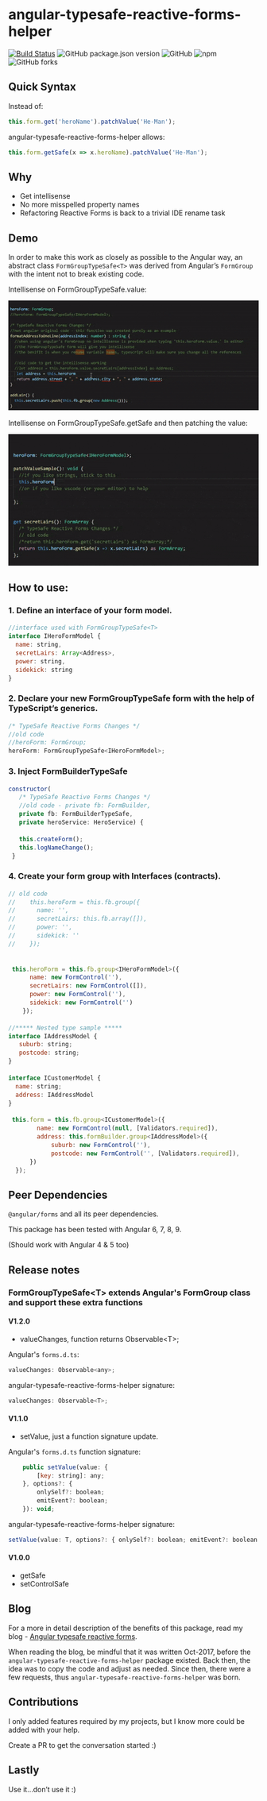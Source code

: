 # angular-typesafe-reactive-forms-helper
 [![Build Status](https://travis-ci.org/rpbeukes/angular-typesafe-reactive-forms-helper.svg?branch=master)](https://travis-ci.org/rpbeukes/angular-typesafe-reactive-forms-helper) ![GitHub package.json version](https://img.shields.io/github/package-json/v/rpbeukes/angular-typesafe-reactive-forms-helper) ![GitHub](https://img.shields.io/github/license/rpbeukes/angular-typesafe-reactive-forms-helper) ![npm](https://img.shields.io/npm/dt/angular-typesafe-reactive-forms-helper) ![GitHub forks](https://img.shields.io/github/forks/rpbeukes/angular-typesafe-reactive-forms-helper?style=social)
## Quick Syntax

Instead of:
```javascript
this.form.get('heroName').patchValue('He-Man');
```

angular-typesafe-reactive-forms-helper allows:
```javascript
this.form.getSafe(x => x.heroName).patchValue('He-Man');
```

## Why
- Get intellisense
- No more misspelled property names
- Refactoring Reactive Forms is back to a trivial IDE rename task

## Demo

In order to make this work as closely as possible to the Angular way, an abstract class `FormGroupTypeSafe<T>` was derived from Angular’s `FormGroup` with the intent not to break existing code.


Intellisense on FormGroupTypeSafe<T>.value:

![FormGroupTypeSafe.value Intellisense](./assets/FormatAddressToOneLineDemo.gif)

Intellisense on FormGroupTypeSafe<T>.getSafe and then patching the value:

![FormGroupTypeSafe.getSafe Intellisense](./assets/PatchValueSample.gif)

## How to use:

###  1. Define an interface of your form model.
```javascript
//interface used with FormGroupTypeSafe<T>
interface IHeroFormModel {
  name: string,
  secretLairs: Array<Address>,
  power: string,
  sidekick: string
}
```

### 2. Declare your new FormGroupTypeSafe form with the help of TypeScript’s generics.
```javascript
/* TypeSafe Reactive Forms Changes */
//old code
//heroForm: FormGroup;
heroForm: FormGroupTypeSafe<IHeroFormModel>;

```
### 3. Inject FormBuilderTypeSafe
```javascript
constructor(
   /* TypeSafe Reactive Forms Changes */
   //old code - private fb: FormBuilder,
   private fb: FormBuilderTypeSafe,
   private heroService: HeroService) {

   this.createForm();
   this.logNameChange();
 }
```
### 4. Create your form group with Interfaces (contracts).
```javascript
// old code
//    this.heroForm = this.fb.group({
//      name: '',
//      secretLairs: this.fb.array([]),
//      power: '',
//      sidekick: ''
//    });


 this.heroForm = this.fb.group<IHeroFormModel>({
      name: new FormControl(''),
      secretLairs: new FormControl([]),
      power: new FormControl(''),
      sidekick: new FormControl('')
    });

//***** Nested type sample *****
interface IAddressModel {
   suburb: string;
   postcode: string;
}

interface ICustomerModel {
  name: string;
  address: IAddressModel
}

 this.form = this.fb.group<ICustomerModel>({
        name: new FormControl(null, [Validators.required]),
        address: this.formBuilder.group<IAddressModel>({
            suburb: new FormControl(''),
            postcode: new FormControl('', [Validators.required]),
      })
  });
```
## Peer Dependencies 

`@angular/forms` and all its peer dependencies.

This package has been tested with Angular 6, 7, 8, 9.

(Should work with Angular 4 & 5 too)

## Release notes
### FormGroupTypeSafe\<T> extends Angular's FormGroup class and support these extra functions

#### V1.2.0
- valueChanges, function returns Observable\<T>;

Angular's `forms.d.ts`:
```javascript
valueChanges: Observable<any>;
```
angular-typesafe-reactive-forms-helper signature:
```javascript
valueChanges: Observable<T>;
```

#### V1.1.0
- setValue, just a function signature update. 

Angular's `forms.d.ts` function signature:
```javascript
    public setValue(value: {
        [key: string]: any;
    }, options?: {
        onlySelf?: boolean;
        emitEvent?: boolean;
    }): void;
```

angular-typesafe-reactive-forms-helper signature:

```javascript
setValue(value: T, options?: { onlySelf?: boolean; emitEvent?: boolean }): void;
```

#### V1.0.0
- getSafe
- setControlSafe

## Blog

For a more in detail description of the benefits of this package, read my blog - [Angular typesafe reactive forms](https://ruanbeukes.net/angular-typesafe-reactive-forms/).

When reading the blog, be mindful that it was written Oct-2017, before the `angular-typesafe-reactive-forms-helper` package existed. Back then, the idea was to copy the code and adjust as needed. Since then, there were a few requests, thus `angular-typesafe-reactive-forms-helper` was born.

## Contributions

I only added features required by my projects, but I know more could be added with your help.

Create a PR to get the conversation started :)

## Lastly

Use it…don’t use it :)
